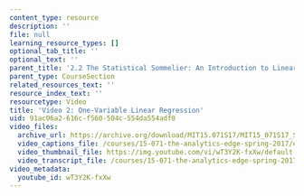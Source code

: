 ```yaml
---
content_type: resource
description: ''
file: null
learning_resource_types: []
optional_tab_title: ''
optional_text: ''
parent_title: '2.2 The Statistical Sommelier: An Introduction to Linear Regression'
parent_type: CourseSection
related_resources_text: ''
resource_index_text: ''
resourcetype: Video
title: 'Video 2: One-Variable Linear Regression'
uid: 91ac06a2-616c-f560-504c-554da554adf0
video_files:
  archive_url: https://archive.org/download/MIT15.071S17/MIT15_071S17_Session_2.2.03_300k.mp4
  video_captions_file: /courses/15-071-the-analytics-edge-spring-2017/eef1be467daf5015879ebe263cd297a1_wT3Y2K-fxXw.vtt
  video_thumbnail_file: https://img.youtube.com/vi/wT3Y2K-fxXw/default.jpg
  video_transcript_file: /courses/15-071-the-analytics-edge-spring-2017/c143126bee93d78c262c3c01beff3e01_wT3Y2K-fxXw.pdf
video_metadata:
  youtube_id: wT3Y2K-fxXw
---
```


